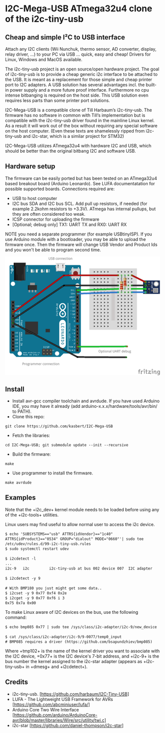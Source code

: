 # I2C-Mega-USB ATmega32u4 clone of the i2c-tiny-usb
## Cheap and simple I²C to USB interface

Attach any I2C clients (Wii Nunchuk, thermo sensor, AD converter, display, relay driver, ...) to your PC via USB ... quick, easy and cheap! Drivers for Linux, Windows and MacOS available.

The i2c-tiny-usb project is an open source/open hardware project. The goal of i2c-tiny-usb is to provide a cheap generic i2c interface to be attached to the USB. It is meant as a replacement for those simple and cheap printer port to I2C adapters. A USB solution has several advantages incl. the built-in power supply and a more future proof interface. Furthermore no cpu intense bitbanging is required on the host side. This USB solution even requires less parts than some printer port solutions.

I2C-Mega-USB is a compatible clone of Till Harbaum’s i2c-tiny-usb. The firmware has no software in common with Till’s implementation but is compatible with the i2c-tiny-usb driver found in the mainline Linux kernel. As a result it will work out of the box without requiring any special software on the host computer. (Even these texts are shamelessly ripped from i2c-tiny-usb and i2c-star, which is a similar project for STM32)

I2C-Mega-USB utilizes ATmega32u4 with hardware I2C and USB, which should be better than the original bitbang I2C and software USB.

## Hardware setup

The firmware can be easily ported but has been tested on an ATmega32u4 based breakout board (Arduino Leonardo).
See LUFA documentatation for possible supported boards.
Connections required are:

- USB to host computer
- I2C bus SDA and I2C bus SCL. Add pull up resistors, if needed (for example 2.2kohm resistors to +3.3V). ATmega has internal pullups, but they are often considered too weak.
- ICSP connector for uploading the firmware
- [Optional; debug only] TX1: UART TX and RX0: UART RX

NOTE you need a separate programmer (for example USBtinyISP).
If you use Arduino module with a bootloader, you may be able to upload the firmware once.
Then the firmware will change USB Vendor and Product Ids and you won't be able to program second time.

![Arduino Leonardo wiring](images/i2c-mega-usb_bb.png)


## Install

- Install avr-gcc compiler toolchain and avrdude. If you have used Arduino IDE, you may have it already (add arduino-x.x.x/hardware/tools/avr/bin/ to PATH).
- Clone this repo:
```
git clone https://github.com/kasbert/I2C-Mega-USB
```
- Fetch the libraries:
```
cd I2C-Mega-USB; git submodule update --init --recursive
```
- Build the firmware:
```
make
```
- Use programmer to install the firmware.
```
make avrdude
```

## Examples

Note that the +i2c_dev+ kernel module needs to be loaded before using any of the
+i2c-tools+ utilities.

Linux users may find useful to allow normal user to access the i2c device.

    $ echo 'SUBSYSTEMS=="usb" ATTRS{idVendor}=="1c40" ATTRS{idProduct}=="0534" GROUP="dialout" MODE="0660"'| sudo tee /etc/udev/rules.d/99-i2c-tiny-usb.rules
    $ sudo systemctl restart udev

    $ i2cdetect -l
    ...
    i2c-9	i2c       	i2c-tiny-usb at bus 002 device 007	I2C adapter

    $ i2cdetect -y 9

    # With BMP180 you just might get some data..
    $ i2cset -y 9 0x77 0xf4 0x2e
    $ i2cget -y 9 0x77 0xf6 i 3
    0x75 0x7a 0x00


To make Linux aware of I2C devices on the bus, use the following command:

    $ echo bmp085 0x77 | sudo tee /sys/class/i2c-adapter/i2c-9/new_device

    $ cat /sys/class/i2c-adapter/i2c-9/9-0077/temp0_input
    # BMP085 requires a driver (https://github.com/bsapundzhiev/bmp085)

Where +tmp102+ is the name of the kernel driver you want to associate with the
I2C device, +0x77+ is the I2C device's 7-bit address, and +i2c-9+ is the bus
number the kernel assigned to the i2c-star adapter (appears as +i2c-tiny-usb+
in +dmesg+ and +i2cdetect+).


## Credits
* i2c-tiny-usb. [https://github.com/harbaum/I2C-Tiny-USB]
* LUFA - The Lightweight USB Framework for AVRs [https://github.com/abcminiuser/lufa/]
* Arduino Core Two Wire Interface [https://github.com/arduino/ArduinoCore-avr/blob/master/libraries/Wire/src/utility/twi.c]
* i2c-star [https://github.com/daniel-thompson/i2c-star]
